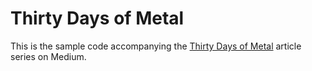 # Thirty Days of Metal

This is the sample code accompanying the [Thirty Days of Metal](https://medium.com/@warrenm/thirty-days-of-metal-day-1-devices-e371729d05ca) article series on Medium.
